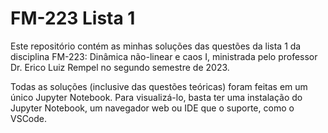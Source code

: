 # FM-223 Lista 1

Este repositório contém as minhas soluções das questões da lista 1 da disciplina FM-223: Dinâmica não-linear e caos I, ministrada pelo professor Dr. Erico Luiz Rempel no segundo semestre de 2023.

Todas as soluções (inclusive das questões teóricas) foram feitas em um único Jupyter Notebook. Para visualizá-lo, basta ter uma instalação do Jupyter Notebook, um navegador web ou IDE que o suporte, como o VSCode.
